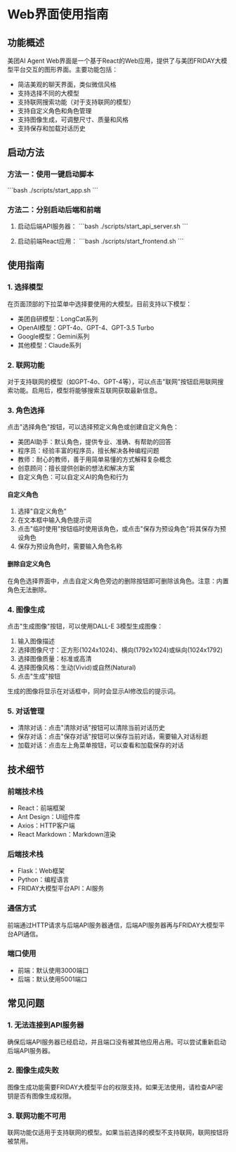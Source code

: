 # Web界面使用指南

## 功能概述

美团AI Agent Web界面是一个基于React的Web应用，提供了与美团FRIDAY大模型平台交互的图形界面。主要功能包括：

- 简洁美观的聊天界面，类似微信风格
- 支持选择不同的大模型
- 支持联网搜索功能（对于支持联网的模型）
- 支持自定义角色和角色管理
- 支持图像生成，可调整尺寸、质量和风格
- 支持保存和加载对话历史

## 启动方法

### 方法一：使用一键启动脚本

\`\`\`bash
./scripts/start_app.sh
\`\`\`

### 方法二：分别启动后端和前端

1. 启动后端API服务器：
\`\`\`bash
./scripts/start_api_server.sh
\`\`\`

2. 启动前端React应用：
\`\`\`bash
./scripts/start_frontend.sh
\`\`\`

## 使用指南

### 1. 选择模型

在页面顶部的下拉菜单中选择要使用的大模型。目前支持以下模型：

- 美团自研模型：LongCat系列
- OpenAI模型：GPT-4o、GPT-4、GPT-3.5 Turbo
- Google模型：Gemini系列
- 其他模型：Claude系列

### 2. 联网功能

对于支持联网的模型（如GPT-4o、GPT-4等），可以点击"联网"按钮启用联网搜索功能。启用后，模型将能够搜索互联网获取最新信息。

### 3. 角色选择

点击"选择角色"按钮，可以选择预定义角色或创建自定义角色：

- 美团AI助手：默认角色，提供专业、准确、有帮助的回答
- 程序员：经验丰富的程序员，擅长解决各种编程问题
- 教师：耐心的教师，善于用简单易懂的方式解释复杂概念
- 创意顾问：擅长提供创新的想法和解决方案
- 自定义角色：可以自定义AI的角色和行为

#### 自定义角色

1. 选择"自定义角色"
2. 在文本框中输入角色提示词
3. 点击"临时使用"按钮临时使用该角色，或点击"保存为预设角色"将其保存为预设角色
4. 保存为预设角色时，需要输入角色名称

#### 删除自定义角色

在角色选择界面中，点击自定义角色旁边的删除按钮即可删除该角色。注意：内置角色无法删除。

### 4. 图像生成

点击"生成图像"按钮，可以使用DALL-E 3模型生成图像：

1. 输入图像描述
2. 选择图像尺寸：正方形(1024x1024)、横向(1792x1024)或纵向(1024x1792)
3. 选择图像质量：标准或高清
4. 选择图像风格：生动(Vivid)或自然(Natural)
5. 点击"生成"按钮

生成的图像将显示在对话框中，同时会显示AI修改后的提示词。

### 5. 对话管理

- 清除对话：点击"清除对话"按钮可以清除当前对话历史
- 保存对话：点击"保存对话"按钮可以保存当前对话，需要输入对话标题
- 加载对话：点击左上角菜单按钮，可以查看和加载保存的对话

## 技术细节

### 前端技术栈

- React：前端框架
- Ant Design：UI组件库
- Axios：HTTP客户端
- React Markdown：Markdown渲染

### 后端技术栈

- Flask：Web框架
- Python：编程语言
- FRIDAY大模型平台API：AI服务

### 通信方式

前端通过HTTP请求与后端API服务器通信，后端API服务器再与FRIDAY大模型平台API通信。

### 端口使用

- 前端：默认使用3000端口
- 后端：默认使用5001端口

## 常见问题

### 1. 无法连接到API服务器

确保后端API服务器已经启动，并且端口没有被其他应用占用。可以尝试重新启动后端API服务器。

### 2. 图像生成失败

图像生成功能需要FRIDAY大模型平台的权限支持。如果无法使用，请检查API密钥是否有图像生成权限。

### 3. 联网功能不可用

联网功能仅适用于支持联网的模型。如果当前选择的模型不支持联网，联网按钮将被禁用。